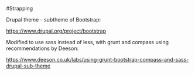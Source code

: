 #Strapping


Drupal theme - subtheme of Bootstrap:

https://www.drupal.org/project/bootstrap

Modified to use sass instead of less, with grunt and compass using recommendations by Deeson:

https://www.deeson.co.uk/labs/using-grunt-bootstrap-compass-and-sass-drupal-sub-theme


